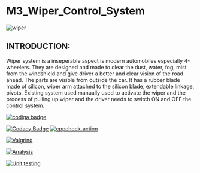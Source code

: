 # M3_Wiper_Control_System

![wiper](https://user-images.githubusercontent.com/101571637/168277342-1c88334f-2e36-494f-b66f-4cad0d07270f.gif)

<h2>INTRODUCTION:</h2>

Wiper system is a inseperable aspect is modern automobiles especially 4-wheelers. They are designed and made to clear the dust, water, fog, mist from the windshield and give driver a better and clear vision of the road ahead. The parts are visible from outside the car. It has a rubber blade made of silicon, wiper arm attached to the silicon blade, extendable linkage, pivots. Existing system used manually used to activate the wiper and the process of pulling up wiper and the driver needs to switch ON and OFF the control system.

<a href="https://app.codiga.io/hub/user/github/Vishnuprasad1234">
   <img src="https://api.codiga.io/public/badge/user/github/Vishnuprasad1234?style=light" alt="codiga badge" />
</a>

[![Codacy Badge](https://api.codacy.com/project/badge/Grade/15f6d2f72df44be7973656f48f62be4d)](https://app.codacy.com/gh/Vishnuprasad1234/M3_PROJECT_WIPER_CONTROL_SYSTEM-2022?utm_source=github.com&utm_medium=referral&utm_content=Vishnuprasad1234/M3_PROJECT_WIPER_CONTROL_SYSTEM-2022&utm_campaign=Badge_Grade_Settings)
[![cppcheck-action](https://github.com/Vishnuprasad1234/M3_PROJECT_WIPER_CONTROL_SYSTEM-2022/actions/workflows/cpp%20check.yml/badge.svg)](https://github.com/Vishnuprasad1234/M3_PROJECT_WIPER_CONTROL_SYSTEM-2022/actions/workflows/cpp%20check.yml)

[![Valgrind](https://github.com/Vishnuprasad1234/M3_PROJECT_WIPER_CONTROL_SYSTEM-2022/actions/workflows/Valgrind.yml/badge.svg)](https://github.com/Vishnuprasad1234/M3_PROJECT_WIPER_CONTROL_SYSTEM-2022/actions/workflows/Valgrind.yml)

[![Analysis](https://github.com/Vishnuprasad1234/M3_PROJECT_WIPER_CONTROL_SYSTEM-2022/actions/workflows/Analysis.yml/badge.svg)](https://github.com/Vishnuprasad1234/M3_PROJECT_WIPER_CONTROL_SYSTEM-2022/actions/workflows/Analysis.yml)

[![Unit testing](https://github.com/Vishnuprasad1234/M3_PROJECT_WIPER_CONTROL_SYSTEM-2022/actions/workflows/Unit_Testing.yml/badge.svg)](https://github.com/Vishnuprasad1234/M3_PROJECT_WIPER_CONTROL_SYSTEM-2022/actions/workflows/Unit_Testing.yml)
